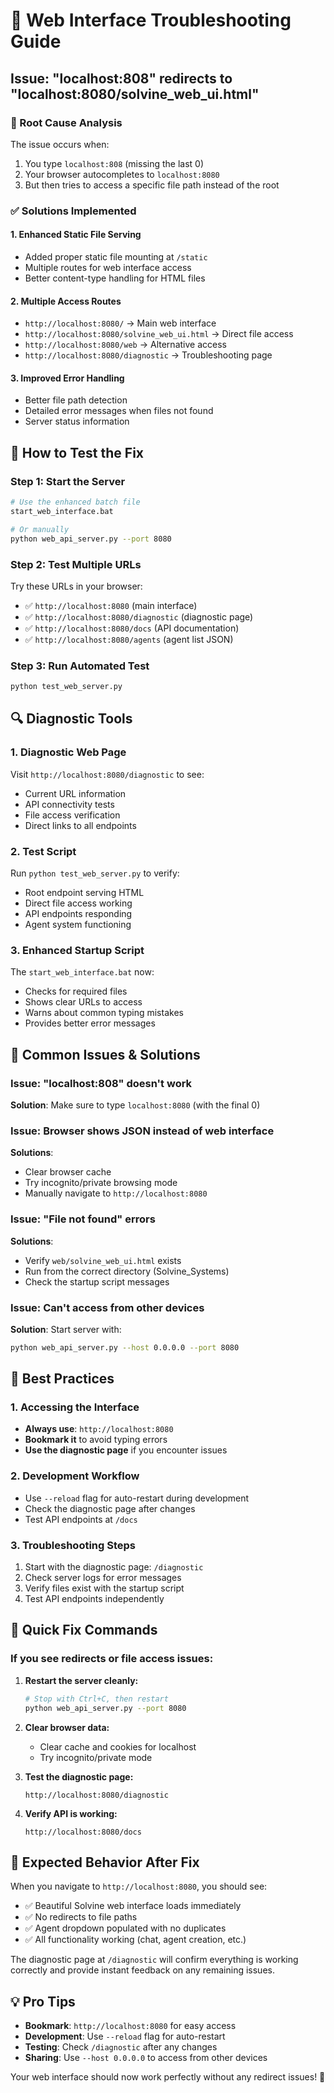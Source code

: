 # 🔧 Web Interface Troubleshooting Guide

## Issue: "localhost:808" redirects to "localhost:8080/solvine_web_ui.html"

### 🎯 Root Cause Analysis
The issue occurs when:
1. You type `localhost:808` (missing the last 0)
2. Your browser autocompletes to `localhost:8080`
3. But then tries to access a specific file path instead of the root

### ✅ Solutions Implemented

#### 1. **Enhanced Static File Serving**
- Added proper static file mounting at `/static`
- Multiple routes for web interface access
- Better content-type handling for HTML files

#### 2. **Multiple Access Routes**
- `http://localhost:8080/` → Main web interface
- `http://localhost:8080/solvine_web_ui.html` → Direct file access
- `http://localhost:8080/web` → Alternative access
- `http://localhost:8080/diagnostic` → Troubleshooting page

#### 3. **Improved Error Handling**
- Better file path detection
- Detailed error messages when files not found
- Server status information

## 🧪 How to Test the Fix

### Step 1: Start the Server
```bash
# Use the enhanced batch file
start_web_interface.bat

# Or manually
python web_api_server.py --port 8080
```

### Step 2: Test Multiple URLs
Try these URLs in your browser:
- ✅ `http://localhost:8080` (main interface)
- ✅ `http://localhost:8080/diagnostic` (diagnostic page)
- ✅ `http://localhost:8080/docs` (API documentation)
- ✅ `http://localhost:8080/agents` (agent list JSON)

### Step 3: Run Automated Test
```bash
python test_web_server.py
```

## 🔍 Diagnostic Tools

### 1. **Diagnostic Web Page**
Visit `http://localhost:8080/diagnostic` to see:
- Current URL information
- API connectivity tests
- File access verification
- Direct links to all endpoints

### 2. **Test Script**
Run `python test_web_server.py` to verify:
- Root endpoint serving HTML
- Direct file access working
- API endpoints responding
- Agent system functioning

### 3. **Enhanced Startup Script**
The `start_web_interface.bat` now:
- Checks for required files
- Shows clear URLs to access
- Warns about common typing mistakes
- Provides better error messages

## 🎯 Common Issues & Solutions

### Issue: "localhost:808" doesn't work
**Solution**: Make sure to type `localhost:8080` (with the final 0)

### Issue: Browser shows JSON instead of web interface
**Solutions**:
- Clear browser cache
- Try incognito/private browsing mode
- Manually navigate to `http://localhost:8080`

### Issue: "File not found" errors
**Solutions**:
- Verify `web/solvine_web_ui.html` exists
- Run from the correct directory (Solvine_Systems)
- Check the startup script messages

### Issue: Can't access from other devices
**Solution**: Start server with:
```bash
python web_api_server.py --host 0.0.0.0 --port 8080
```

## 🌟 Best Practices

### 1. **Accessing the Interface**
- **Always use**: `http://localhost:8080`
- **Bookmark it** to avoid typing errors
- **Use the diagnostic page** if you encounter issues

### 2. **Development Workflow**
- Use `--reload` flag for auto-restart during development
- Check the diagnostic page after changes
- Test API endpoints at `/docs`

### 3. **Troubleshooting Steps**
1. Start with the diagnostic page: `/diagnostic`
2. Check server logs for error messages
3. Verify files exist with the startup script
4. Test API endpoints independently

## 🚀 Quick Fix Commands

### If you see redirects or file access issues:

1. **Restart the server cleanly:**
   ```bash
   # Stop with Ctrl+C, then restart
   python web_api_server.py --port 8080
   ```

2. **Clear browser data:**
   - Clear cache and cookies for localhost
   - Try incognito/private mode

3. **Test the diagnostic page:**
   ```
   http://localhost:8080/diagnostic
   ```

4. **Verify API is working:**
   ```
   http://localhost:8080/docs
   ```

## 🎉 Expected Behavior After Fix

When you navigate to `http://localhost:8080`, you should see:
- ✅ Beautiful Solvine web interface loads immediately
- ✅ No redirects to file paths
- ✅ Agent dropdown populated with no duplicates
- ✅ All functionality working (chat, agent creation, etc.)

The diagnostic page at `/diagnostic` will confirm everything is working correctly and provide instant feedback on any remaining issues.

## 💡 Pro Tips

- **Bookmark**: `http://localhost:8080` for easy access
- **Development**: Use `--reload` flag for auto-restart
- **Testing**: Check `/diagnostic` after any changes
- **Sharing**: Use `--host 0.0.0.0` to access from other devices

Your web interface should now work perfectly without any redirect issues! 🎯
